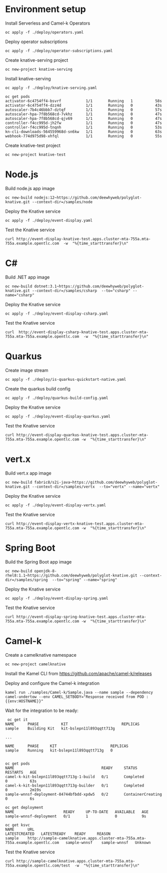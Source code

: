 # Environment setup

Install Serverless and Camel-k Operators

`oc apply -f ./deploy/operators.yaml`

Deploy operator subscriptions

`oc apply -f ./deploy/operator-subscriptions.yaml`

Create knative-serving project

`oc new-project knative-serving`

Install knative-serving

`oc apply -f ./deploy/knative-serving.yaml`

```
oc get pods
activator-6c4754ff4-bsvrf           1/1       Running   1          58s
activator-6c4754ff4-dzz4d           1/1       Running   0          43s
autoscaler-7b4c46bbb7-dztqf         1/1       Running   0          57s
autoscaler-hpa-7f8b568cd-7vkhz      1/1       Running   0          47s
autoscaler-hpa-7f8b568cd-qjv69      1/1       Running   0          47s
controller-f4cc995d-jh2fw           1/1       Running   0          47s
controller-f4cc995d-tnqnh           1/1       Running   0          53s
kn-cli-downloads-564559968d-sn6kw   1/1       Running   0          63s
webhook-774d975d98-xhfql            1/1       Running   0          55s
```

Create knative-test project

`oc new-project knative-test`

# Node.js

Build node.js app image

`oc new-build nodejs:12~https://github.com/deewhyweb/polyglot-knative.git --context-dir=/samples/node`

Deploy the Knative service

`oc apply -f ./deploy/event-display.yaml`

Test the Knative service

`curl http://event-display-knative-test.apps.cluster-mta-755a.mta-755a.example.opentlc.com  -w  "%{time_starttransfer}\n"`


# C#

Build .NET app image

`oc new-build dotnet:3.1~https://github.com/deewhyweb/polyglot-knative.git --context-dir=/samples/csharp  --to="csharp" --name="csharp"`

Deploy the Knative service

`oc apply -f ./deploy/event-display-csharp.yaml`

Test the Knative service

`curl  http://event-display-csharp-knative-test.apps.cluster-mta-755a.mta-755a.example.opentlc.com  -w  "%{time_starttransfer}\n"`

# Quarkus

Create image stream

`oc apply -f ./deploy/is-quarkus-quickstart-native.yaml`

Create the quarkus build config

`oc apply -f ./deploy/quarkus-build-config.yaml`

Deploy the Knative service

`oc apply -f ./deploy/event-display-quarkus.yaml`

Test the Knative service

`curl http://event-display-quarkus-knative-test.apps.cluster-mta-755a.mta-755a.example.opentlc.com -w  "%{time_starttransfer}\n"`

# vert.x

Build vert.x app image

`oc new-build fabric8/s2i-java~https://github.com/deewhyweb/polyglot-knative.git --context-dir=/samples/vertx  --to="vertx" --name="vertx"`

Deploy the Knative service

`oc apply -f ./deploy/event-display-vertx.yaml`

Test the Knative service

`curl http://event-display-vertx-knative-test.apps.cluster-mta-755a.mta-755a.example.opentlc.com -w  "%{time_starttransfer}\n"`

 # Spring Boot

 Build the Spring Boot app image

 `oc new-build openjdk-8-rhel8:1.1~https://github.com/deewhyweb/polyglot-knative.git --context-dir=/samples/spring  --to="spring" --name="spring"`

Deploy the Knative service

`oc apply -f ./deploy/event-display-spring.yaml`

Test the Knative service

`curl http://event-display-spring-knative-test.apps.cluster-mta-755a.mta-755a.example.opentlc.com -w  "%{time_starttransfer}\n"`

# Camel-k

Create a camelknative namespace

`oc new-project camelknative`

Install the Kamel CLI from https://github.com/apache/camel-k/releases

Deploy and configure the Camel-k integration

`kamel run ./samples/Camel-k/Sample.java --name sample --dependency camel-undertow --env CAMEL_SETBODY="Response received from POD : {{env:HOSTNAME}}"`

Wait for the integration to be ready:

```
 oc get it
NAME      PHASE          KIT                        REPLICAS
sample    Building Kit   kit-bslepn11l893qqtt713g 

...

NAME      PHASE     KIT                        REPLICAS
sample    Running   kit-bslepn11l893qqtt713g   0


oc get pods
NAME                                       READY     STATUS              RESTARTS   AGE
camel-k-kit-bslepn11l893qqtt713g-1-build   0/1       Completed           0          63s
camel-k-kit-bslepn11l893qqtt713g-builder   0/1       Completed           0          2m19s
sample-wnnsf-deployment-84744bfbdd-xpdw5   0/2       ContainerCreating   0          6s

oc get deployment
NAME                      READY     UP-TO-DATE   AVAILABLE   AGE
sample-wnnsf-deployment   0/1       1            0           9s

oc get ksvc      
NAME      URL                                                                             LATESTCREATED   LATESTREADY    READY     REASON
sample    http://sample-camelknative.apps.cluster-mta-755a.mta-755a.example.opentlc.com   sample-wnnsf    sample-wnnsf   Unknown   

```

Test the Knative service

`curl http://sample-camelknative.apps.cluster-mta-755a.mta-755a.example.opentlc.com/test  -w  "%{time_starttransfer}\n"`